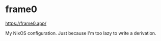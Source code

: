 # frame0

https://frame0.app/

My NixOS configuration. Just because I'm too lazy to write a derivation.
